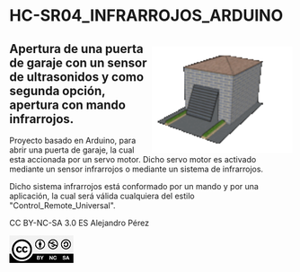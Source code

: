 # HC-SR04_INFRARROJOS_ARDUINO

<img style="margin-top: 20px;" align="right" width="250px" src="./IMAGENES/COCHERA.gif" alt="COCHERA_3D">

## Apertura de una puerta de garaje con un sensor de ultrasonidos y como segunda opción, apertura con mando infrarrojos.


Proyecto basado en Arduino, para abrir una puerta de garaje, la cual esta accionada por un servo motor.
Dicho servo motor es activado mediante un sensor infrarrojos o mediante un sistema de infrarrojos.

Dicho sistema infrarrojos está conformado por un mando y por una aplicación, la cual será válida cualquiera del estilo "Control_Remote_Universal".

CC BY-NC-SA 3.0 ES Alejandro Pérez

![CC](./IMAGENES/CC-BY-NC-SA-4.0.jpg)
